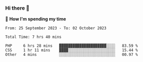### Hi there 👋

🐛 **How I'm spending my time**
<!--START_SECTION:waka-->

```all_time
From: 25 September 2023 - To: 02 October 2023

Total Time: 7 hrs 40 mins

PHP     6 hrs 28 mins   ▓▓▓▓▓▓▓▓▓▓▓▓▓▓▓▓▓▓▓▓▓░░░░   83.59 %
CSS     1 hr 11 mins    ▓▓▓▓░░░░░░░░░░░░░░░░░░░░░   15.44 %
Other   4 mins          ░░░░░░░░░░░░░░░░░░░░░░░░░   00.97 %
```

<!--END_SECTION:waka-->

<!--
**cugel2/cugel2** is a ✨ _special_ ✨ repository because its `README.md` (this file) appears on your GitHub profile.

Here are some ideas to get you started:

- 🔭 I’m currently working on ...
- 🌱 I’m currently learning ...
- 👯 I’m looking to collaborate on ...
- 🤔 I’m looking for help with ...
- 💬 Ask me about ...
- 📫 How to reach me: ...
- 😄 Pronouns: ...
- ⚡ Fun fact: ...
-->
